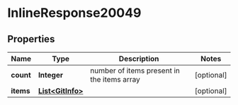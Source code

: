 # InlineResponse20049

## Properties
Name | Type | Description | Notes
------------ | ------------- | ------------- | -------------
**count** | **Integer** | number of items present in the items array |  [optional]
**items** | [**List&lt;GitInfo&gt;**](GitInfo.md) |  |  [optional]
